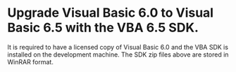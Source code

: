 # Upgrade Visual Basic 6.0 to Visual Basic 6.5 with the VBA 6.5 SDK.
It is required to have a licensed copy of Visual Basic 6.0 and the VBA SDK is installed on the development machine.  The SDK zip files above are stored in WinRAR format.
